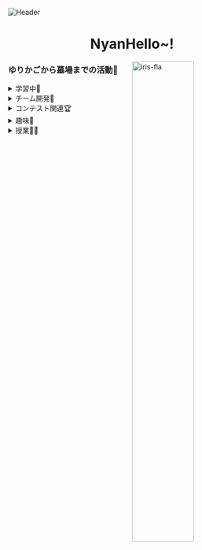 ![Header](https://github.com/user-attachments/assets/fc09d954-339a-4c9c-9cd2-15fe87985b1c)

<h1 align="center">NyanHello~!</h1>

<a href="https://Iris-fla.me" target="_blank" rel="noopener noreferrer"><img style="width:50%;" align="right" src="https://github.com/user-attachments/assets/5cb57de4-8b09-40c9-acda-01131bce1bff" alt="iris-fla" /></a>

### ゆりかごから墓場までの活動🌙 

<details>

<summary>学習中📘</summary>

### Nuxt.js

ポートフォリオサイトの作成からWebサービスの開発まで幅広く取り組んでいます。フロントエンド,バックエンド共に学習中です。

### 𝘿𝙚𝙨𝙞𝙜𝙣

フロントエンドの開発する上でユーザーに対する演出をこだわりたいと思い学習中です。ポートフォリオサイトでの演出面を強化していきます。



</details>
<details>
  
<summary>チーム開発👬</summary>

- [use-bootstrap](https://github.com/simplise/use-bootstrap)
- [Django-Playlist](https://github.com/Iris-Fla/Django-PlaylistMaker)

</details>
<details>
  
<summary>コンテスト関連🏆</summary>

- [子供向けの英単語学習アプリ](https://github.com/Iris-Fla/OVS-OpenVinoStudy)
  - こちらの作品は学生コンテストで最優秀賞でした!✨
- [パーセプトロンを学ぼう](https://github.com/Iris-Fla/nuxt3-perceptron-site)
- [スマートプレイリストメーカー](https://github.com/Iris-Fla/Django-PlaylistMaker)
</details>
<details>
  
<summary>趣味🔮</summary>

- [blog,portfolio](https://github.com/Iris-Fla/Nuxt3-Portfolio)
</details>
<details>
  
<summary>授業👨‍🎓</summary>

- [PHP,MySQL,AWS](https://github.com/Iris-Fla/AWS-test)
- [Django](https://github.com/Iris-Fla/Study-PythonDjango4)
- [HTML,CSS](https://github.com/Iris-Fla/CocoaColorSite)
</details>
